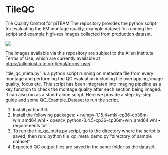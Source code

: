 # TileQC
Tile Quality Control for piTEAM
The repository provides the python script for evaluating the EM montage quality, example dataset for running the script and example high-res images collected from production dataset.

![](demo/demo.gif)

The images available via this repository are subject to the Allen Institute Terms of Use, which are currently available at
https://alleninstitute.org/legal/terms-use/

“tile_qc_meta.py” is a python script running on metadata file from every montage and performing the QC evaluation including tile overlapping, image quality, focus etc. This script has been integrated into imaging pipeline as a key function to check the montage quality after each section being imaged. It can also run as a stand-alone script. Here we provide a step-by-step guide and some QC_Example_Dataset to run the script.

  1.	Install python3.6.
  2.	Install the following packages:
    •	numpy-1.15.4+mkl-cp36-cp36m-win_amd64.whl
    •	opencv_python-3.4.5-cp36-cp36m-win_amd64.whl
    •	requirements.txt
  3.	To run the tile_qc_meta.py script, go to the directory where the script is saved, then run:
  python tile_qc_meta_demo.py “directory of sample dataset”
  4.	Expected QC output files are saved in the same folder as the dataset.


